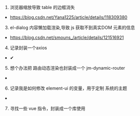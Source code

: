 1. 浏览器缩放导致 table 的边框消失
  - https://blog.csdn.net/Yana1225/article/details/118309380
3. el-dialog 内容懒加载渲染,导致 js 获取不到真实DOM 元素的信息
  - https://blog.csdn.net/smouns_/article/details/121516921
4. 记录封装一个axios 
  - ✔
5. 想个办法把 路由动态渲染也封装成一个 jm-dynamic-router
  - 
6. 记录我是如何修改 element-ui 的变量，用于定制 系统的主题
  -
7. 寻找一些 vue 指令，封装成一个库使用